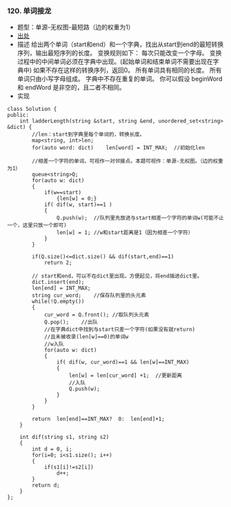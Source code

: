 


### 120. 单词接龙
- 题型：单源-无权图-最短路（边的权重为1）
- [出处](https://www.lintcode.com/problem/word-ladder/description)
- 描述
    给出两个单词（start和end）和一个字典，找出从start到end的最短转换序列，输出最短序列的长度。
    变换规则如下：
    每次只能改变一个字母。
    变换过程中的中间单词必须在字典中出现。(起始单词和结束单词不需要出现在字典中)
    如果不存在这样的转换序列，返回0。
    所有单词具有相同的长度。
    所有单词只由小写字母组成。
    字典中不存在重复的单词。
    你可以假设 beginWord 和 endWord 是非空的，且二者不相同。
- 实现
```
class Solution {
public:
    int ladderLength(string &start, string &end, unordered_set<string> &dict) {
        //len：start到字典里每个单词的，转换长度。
        map<string, int>len;  
        for(auto word: dict)    len[word] = INT_MAX;  //初始化len

        //相差一个字符的单词，可视作一对邻接点。本题可视作：单源-无权图。（边的权重为1）
        queue<string>Q;
        for(auto w: dict)
        {
            if(w==start)
                {len[w] = 0;}
            if( dif(w, start)==1 )
            {
                Q.push(w);  //队列里先放进与start相差一个字符的单词w(可能不止一个，这里只放一个即可)
                len[w] = 1; //w和start距离是1（因为相差一个字符）                
            }
        }
        
        if(Q.size()<=dict.size() && dif(start,end)==1)
            return 2;
        
        // start和end，可以不在dict里出现。方便起见，将end插进dict里。
        dict.insert(end);
        len[end] = INT_MAX;
        string cur_word;    //保存队列里的头元素
        while(!Q.empty())
        {
            cur_word = Q.front(); //取队列头元素
            Q.pop();    //出队
            //在字典dict中找到与start只差一个字符(如果没有就return)
            //且未被收录(len[w]==0)的单词w
            //w入队
            for(auto w: dict)
            {
                if( dif(w, cur_word)==1 && len[w]==INT_MAX)
                {
                    len[w] = len[cur_word] +1;  //更新距离
                    //入队
                    Q.push(w);
                }
            }
        }
        
        return  len[end]==INT_MAX?  0:  len[end]+1;
    }

    int dif(string s1, string s2)
    {
        int d = 0, i;        
        for(i=0; i<s1.size(); i++)
        {
            if(s1[i]!=s2[i])
                d++;
        }
        return d;
    }
};
```